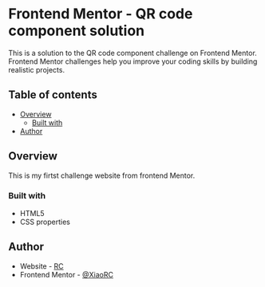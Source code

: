 # Frontend Mentor - QR code component solution

This is a solution to the QR code component challenge on Frontend Mentor. Frontend Mentor challenges help you improve your coding skills by building realistic projects. 

## Table of contents

- [Overview](#overview)
  - [Built with](#built-with)
- [Author](#author)

## Overview
This is my firtst challenge website from frontend Mentor.

### Built with

- HTML5 
- CSS properties

## Author

- Website - [RC](https://xiaorc.github.io/rc-s-page/)
- Frontend Mentor - [@XiaoRC](https://www.frontendmentor.io/profile/XiaoRC)
